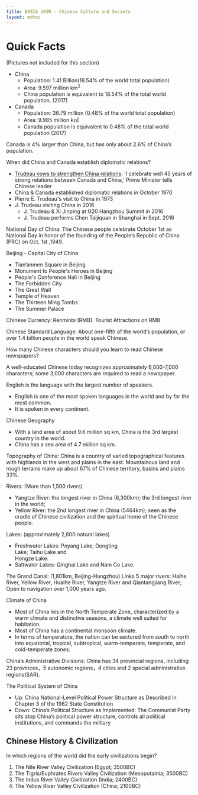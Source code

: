```yaml
---
title: EASIA 202R - Chinese Culture and Society
layout: mdtoc
---
```

# Quick Facts
(Pictures not included for this section)

- China
    - Population: 1.41 Billion(18.54% of the world total population)
    - Area: 9.597 million km<sup>2</sup>
    - China population is equivalent to 18.54%
of the total world population. (2017)
- Canada
    - Population: 36.79 million (0.48% of the world total population)
    - Area: 9.985 million k㎡
    - Canada population is equivalent to 0.48%  of the total world population (2017)

Canada is 4% larger than China, but has only about 2.6% of China’s population.

When did China and Canada establish diplomatic relations?

- [Trudeau vows to strengthen China relations](https://www.macleans.ca/news/world/trudeau-vows-to-strengthen-china-relations-as-xi-praises-vision-of-pms-dad/):
'I celebrate well 45 years of strong relations between Canada and China,' Prime Minister tells Chinese leader
- China & Canada established diplomatic relations in October 1970
- Pierre E. Trudeau's visit to China in 1973
- J. Trudeau visiting China in 2016
    - J. Trudeau & Xi Jinping at G20 Hangzhou Summit in 2016
    - J. Trudeau performs Chen Taijiquan in Shanghai in Sept. 2016

National Day of China: The Chinese people celebrate October 1st as National Day in honor of the founding of the People’s Republic of China (PRC) on Oct. 1st ,1949.

Beijing - Capital City of China
- Tian’anmen Square in Beijing
- Monument to People's Heroes in Beijing
- People's Conference Hall in Beijing
- The Forbidden City
- The Great Wall
- Temple of Heaven
- The Thirteen Ming Tombs
- The Summer Palace

Chinese Currency: Renminbi (RMB). Tourist
Attractions on RMB

Chinese Standard Language: About one-fifth of the world’s   population, or over 1.4 billion people in the world speak Chinese.

How many Chinese characters should you learn to read Chinese newspapers?

A well-educated Chinese today recognizes approximately 6,000-7,000 characters; some 3,000 characters are required to read a newspaper.

English is the language with the largest number of speakers.
- English is one of the most spoken languages ​​in the world and by far the most common.
- It is spoken in every continent.

Chinese Geography
- With a land area of about 9.6 million sq km, China is the 3rd largest country in the world.
- China has a sea area of 4.7 million sq km.

Topography of China: China is a country of varied topographical features with highlands in the west and plains in the east. Mountainous land and rough terrains make up about 67% of Chinese territory, basins and plains 33%.

Rivers: (More than 1,500 rivers)
- Yangtze River: the longest river in China  (6,300km); the 3rd longest  river in the world;
- Yellow River:    the 2nd longest river in China 		(5464km); seen as the cradle of Chinese civilization and the   spiritual home of the Chinese    people.

Lakes: (approximately 2,800 natural lakes)
- Freshwater Lakes: Poyang Lake; Dongting  
                                  Lake; Taihu Lake and              
                                  Hongze Lake.
- Saltwater Lakes:   Qinghai Lake and Nam Co
                                  Lake.

The Grand Canal: (1,801km, Beijing-Hangzhou)
Links 5 major rivers: Haihe River, Yellow River, Huaihe  River, Yangtze River and Qiantangjiang River;
	Open to navigation over 1,000 years ago.

Climate of China
- Most of China lies in the North Temperate Zone, characterized by a warm climate and distinctive seasons, a climate well suited for habitation.
- Most of China has a continental monsoon climate.
- In terms of temperature, the nation can be sectored from south to north into equatorial, tropical, subtropical, warm-temperate, temperate, and cold-temperate zones.

China’s Administrative Divisions: China has 34 provincial regions, including 23 provinces，5 autonomic regions，4 cities and 2 special administrative regions(SAR).

The Political System of China
- Up: China National-Level Political Power Structure as Described in Chapter 3 of the 1982 State Constitution
- Down: China’s Political Structure as Implemented: The Communist Party sits atop China’s political power structure, controls all political institutions, and commands the military

## Chinese History & Civilization
In which regions of the world did the early civilizations begin?
1.    The Nile River Valley Civilization (Egypt; 3500BC)
2.    The Tigris/Euphrates Rivers Valley Civilization (Mesopotamia; 3500BC)
3.    The Indus River Valley Civilization (India; 2400BC)
4.    The Yellow River Valley Civilization (China; 2100BC)
